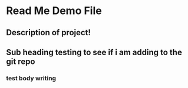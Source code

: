 # Read Me Demo File

## Description of project!

## Sub heading testing to see if i am adding to the git repo

### test body writing
